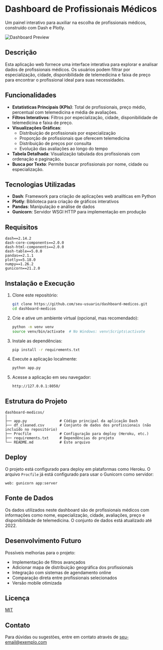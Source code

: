 # Dashboard de Profissionais Médicos

Um painel interativo para auxiliar na escolha de profissionais médicos, construído com Dash e Plotly.

![Dashboard Preview](https://github.com/gxbriellops/medicine-dashboard/blob/main/Grava%C3%A7%C3%A3o-de-Tela-2025-03-08-154523.gif)

## Descrição

Esta aplicação web fornece uma interface interativa para explorar e analisar dados de profissionais médicos. Os usuários podem filtrar por especialização, cidade, disponibilidade de telemedicina e faixa de preço para encontrar o profissional ideal para suas necessidades.

## Funcionalidades

- **Estatísticas Principais (KPIs)**: Total de profissionais, preço médio, percentual com telemedicina e média de avaliações.
- **Filtros Interativos**: Filtros por especialização, cidade, disponibilidade de telemedicina e faixa de preço.
- **Visualizações Gráficas**:
  - Distribuição de profissionais por especialização
  - Proporção de profissionais que oferecem telemedicina
  - Distribuição de preços por consulta
  - Evolução das avaliações ao longo do tempo
- **Tabela Detalhada**: Visualização tabulada dos profissionais com ordenação e paginação.
- **Busca por Texto**: Permite buscar profissionais por nome, cidade ou especialização.

## Tecnologias Utilizadas

- **Dash**: Framework para criação de aplicações web analíticas em Python
- **Plotly**: Biblioteca para criação de gráficos interativos
- **Pandas**: Manipulação e análise de dados
- **Gunicorn**: Servidor WSGI HTTP para implementação em produção

## Requisitos

```
dash==2.14.2
dash-core-components==2.0.0
dash-html-components==2.0.0
dash-table==5.0.0
pandas==2.1.1
plotly==5.18.0
numpy==1.26.2
gunicorn==21.2.0
```

## Instalação e Execução

1. Clone este repositório:
   ```bash
   git clone https://github.com/seu-usuario/dashboard-medicos.git
   cd dashboard-medicos
   ```

2. Crie e ative um ambiente virtual (opcional, mas recomendado):
   ```bash
   python -m venv venv
   source venv/bin/activate  # No Windows: venv\Scripts\activate
   ```

3. Instale as dependências:
   ```bash
   pip install -r requirements.txt
   ```

4. Execute a aplicação localmente:
   ```bash
   python app.py
   ```

5. Acesse a aplicação em seu navegador:
   ```
   http://127.0.0.1:8050/
   ```

## Estrutura do Projeto

```
dashboard-medicos/
│
├── app.py               # Código principal da aplicação Dash
├── df_cleaned.csv       # Conjunto de dados dos profissionais (não incluído no repositório)
├── Procfile             # Configuração para deploy (Heroku, etc.)
├── requirements.txt     # Dependências do projeto
└── README.md            # Este arquivo
```

## Deploy

O projeto está configurado para deploy em plataformas como Heroku. O arquivo `Procfile` já está configurado para usar o Gunicorn como servidor:

```
web: gunicorn app:server
```

## Fonte de Dados

Os dados utilizados neste dashboard são de profissionais médicos com informações como nome, especialização, cidade, avaliações, preço e disponibilidade de telemedicina. O conjunto de dados está atualizado até 2022.

## Desenvolvimento Futuro

Possíveis melhorias para o projeto:

- Implementação de filtros avançados
- Adicionar mapa de distribuição geográfica dos profissionais
- Integração com sistemas de agendamento online
- Comparação direta entre profissionais selecionados
- Versão mobile otimizada

## Licença

[MIT](https://choosealicense.com/licenses/mit/)

## Contato

Para dúvidas ou sugestões, entre em contato através de [seu-email@exemplo.com](mailto:seu-email@exemplo.com)
